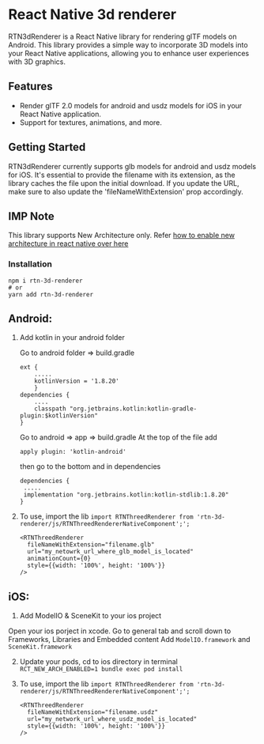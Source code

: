 # React Native 3d renderer

RTN3dRenderer is a React Native library for rendering glTF models on Android. This library provides a simple way to incorporate 3D models into your React Native applications, allowing you to enhance user experiences with 3D graphics.

## Features

- Render glTF 2.0 models for android and usdz models for iOS in your React Native application.
- Support for textures, animations, and more.

## Getting Started

RTN3dRenderer currently supports glb models for android and usdz models for iOS. It's essential to provide the filename with its extension, as the library caches the file upon the initial download. If you update the URL, make sure to also update the 'fileNameWithExtension' prop accordingly.

## IMP Note

This library supports New Architecture only. Refer [how to enable new architecture in react native over here](https://reactnative.dev/docs/next/the-new-architecture/use-app-template)

### Installation

```
npm i rtn-3d-renderer
# or
yarn add rtn-3d-renderer
```

## Android:

1. Add kotlin in your android folder

   Go to android folder => build.gradle

   ```
   ext {
       .....
       kotlinVersion = '1.8.20'
       }
   dependencies {
       ....
       classpath "org.jetbrains.kotlin:kotlin-gradle-plugin:$kotlinVersion"
   }
   ```

   Go to android => app => build.gradle
   At the top of the file add

   `apply plugin: 'kotlin-android'`

   then go to the bottom and in dependencies

   ```
   dependencies {
    .....
    implementation "org.jetbrains.kotlin:kotlin-stdlib:1.8.20"
   }
   ```

2. To use, import the lib
   `import RTNThreedRenderer from 'rtn-3d-renderer/js/RTNThreedRendererNativeComponent';';`

   ```
   <RTNThreedRenderer
     fileNameWithExtension="filename.glb"
     url="my_netowrk_url_where_glb_model_is_located"
     animationCount={0}
     style={{width: '100%', height: '100%'}}
   />
   ```

## iOS:

1. Add ModelIO & SceneKit to your ios project

Open your ios porject in xcode. Go to general tab and scroll down to Frameworks, Libraries and Embedded content
Add `ModelIO.framework` and `SceneKit.framework`

2. Update your pods, cd to ios directory in terminal
   `RCT_NEW_ARCH_ENABLED=1 bundle exec pod install`

3. To use, import the lib
   `import RTNThreedRenderer from 'rtn-3d-renderer/js/RTNThreedRendererNativeComponent';';`

   ```
   <RTNThreedRenderer
     fileNameWithExtension="filename.usdz"
     url="my_network_url_where_usdz_model_is_located"
     style={{width: '100%', height: '100%'}}
   />
   ```
